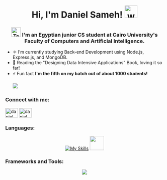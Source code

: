 <h1 align="center">Hi, I'm Daniel Sameh! <img src="https://user-images.githubusercontent.com/72663882/171687151-bb31c996-c9d2-49c8-b593-734946893b23.gif" alt="waving hand gif" aria-hidden="true" width="40" /></h1>
<h3 align="center"><img src="https://raw.githubusercontent.com/Tarikul-Islam-Anik/Animated-Fluent-Emojis/master/Emojis/People/Technologist.png" alt="Technologist" width="30" height="30" /> I'm an Egyptian junior CS student at Cairo University's Faculty of Computers and Artificial Intelligence.</h3>

- ⚛️ I’m currently studying Back-end Development using Node.js, Express.js, and MongoDB.
- 📖 Reading the "Designing Data Intensive Applications" Book, loving it so far!
- ⚡ Fun fact **I'm the fifth on my batch out of about 1000 students!**
<br><br>![](https://komarev.com/ghpvc/?username=Daniel-Sameh&color=green)

<h3 align="left">Connect with me:</h3>
<p align="left">
<a href="https://www.linkedin.com/in/daniel-sameh-4b0017263/" target="blank"><img align="center" src="https://raw.githubusercontent.com/rahuldkjain/github-profile-readme-generator/master/src/images/icons/Social/linked-in-alt.svg" alt="daniel sameh" height="30" width="40" /></a>
<a href="https://codeforces.com/profile/daniel_sameh" target="blank"><img align="center" src="https://raw.githubusercontent.com/rahuldkjain/github-profile-readme-generator/master/src/images/icons/Social/codeforces.svg" alt="daniel_sameh" height="30" width="40" /></a>
</p>

<h3 align="left">Languages:</h3>
<div align="center">

[![My Skills](https://skillicons.dev/icons?i=cpp,py,java,js,c,cs,html,css,bootstrap,jquery,mysql,mongodb)](https://skillicons.dev)
<img height="45" src="https://github.com/marwin1991/profile-technology-icons/assets/19180175/3b371807-db7c-45b4-8720-c0cfc901680a">
</div>
<h3 align="left">Frameworks and Tools:</h3>
<div align="center">
  <a href="https://skillicons.dev">
    <img src="https://skillicons.dev/icons?i=react,redux,nodejs,express,django,postman,qt,git,github,clion,idea,visualstudio,vscode" />
  </a>
</div>
